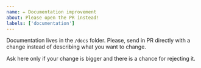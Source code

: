 ```yaml
---
name: ✏ Documentation improvement
about: Please open the PR instead!
labels: ['documentation']
---
```


Documentation lives in the `/docs` folder. Please, send in PR directly with a change instead of describing what you want to change.

Ask here only if your change is bigger and there is a chance for rejecting it.